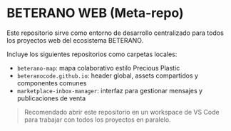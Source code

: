 # BETERANO WEB (Meta-repo)

Este repositorio sirve como entorno de desarrollo centralizado para todos los proyectos web del ecosistema BETERANO.

Incluye los siguientes repositorios como carpetas locales:

- `beterano-map`: mapa colaborativo estilo Precious Plastic
- `beteranocode.github.io`: header global, assets compartidos y componentes comunes
- `marketplace-inbox-manager`: interfaz para gestionar mensajes y publicaciones de venta

> Recomendado abrir este repositorio en un workspace de VS Code para trabajar con todos los proyectos en paralelo.
